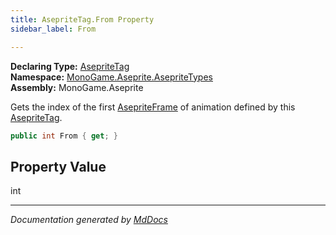 ```yaml
---
title: AsepriteTag.From Property
sidebar_label: From

---
```


**Declaring Type:** [AsepriteTag](../)  
**Namespace:** [MonoGame.Aseprite.AsepriteTypes](../../)  
**Assembly:** MonoGame.Aseprite

Gets the index of the first [AsepriteFrame](../../AsepriteFrame/) of animation defined by this [AsepriteTag](../).

```csharp
public int From { get; }
```

## Property Value

int

___

*Documentation generated by [MdDocs](https://github.com/ap0llo/mddocs)*
